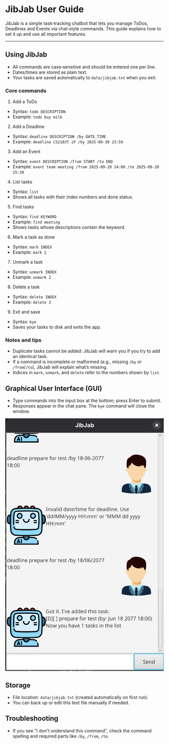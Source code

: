 # JibJab User Guide

JibJab is a simple task‑tracking chatbot that lets you manage ToDos, Deadlines and Events via chat‑style commands. This guide explains how to set it up and use all important features.

---

## Using JibJab

- All commands are case‑sensitive and should be entered one per line.
- Dates/times are stored as plain text.
- Your tasks are saved automatically to `data/jibjab.txt` when you exit.

### Core commands

1) Add a ToDo
- Syntax: `todo DESCRIPTION`
- Example: `todo buy milk`

2) Add a Deadline
- Syntax: `deadline DESCRIPTION /by DATE_TIME`
- Example: `deadline CS2103T iP /by 2025-09-30 23:59`

3) Add an Event
- Syntax: `event DESCRIPTION /from START /to END`
- Example: `event team meeting /from 2025-09-20 14:00 /to 2025-09-20 15:30`

4) List tasks
- Syntax: `list`
- Shows all tasks with their index numbers and done status.

5) Find tasks
- Syntax: `find KEYWORD`
- Example: `find meeting`
- Shows tasks whose descriptions contain the keyword.

6) Mark a task as done
- Syntax: `mark INDEX`
- Example: `mark 2`

7) Unmark a task
- Syntax: `unmark INDEX`
- Example: `unmark 2`

8) Delete a task
- Syntax: `delete INDEX`
- Example: `delete 3`

9) Exit and save
- Syntax: `bye`
- Saves your tasks to disk and exits the app.

### Notes and tips
- Duplicate tasks cannot be added: JibJab will warn you if you try to add an identical task.
- If a command is incomplete or malformed (e.g., missing `/by` or `/from`/`/to`), JibJab will explain what’s missing.
- Indices in `mark`, `unmark`, and `delete` refer to the numbers shown by `list`.

## Graphical User Interface (GUI)
- Type commands into the input box at the bottom; press Enter to submit.
- Responses appear in the chat pane. The `bye` command will close the window.

![GUI](Ui.png)

## Storage
- File location: `data/jibjab.txt` (created automatically on first run).
- You can back up or edit this text file manually if needed.

## Troubleshooting
- If you see "I don't understand this command", check the command spelling and required parts like `/by`, `/from`, `/to`.
